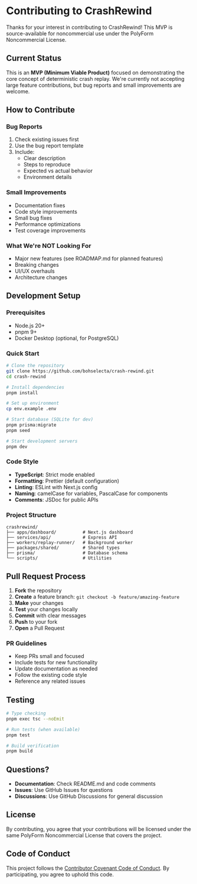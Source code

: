 # Contributing to CrashRewind

Thanks for your interest in contributing to CrashRewind! This MVP is source-available for noncommercial use under the PolyForm Noncommercial License.

## Current Status

This is an **MVP (Minimum Viable Product)** focused on demonstrating the core concept of deterministic crash replay. We're currently not accepting large feature contributions, but bug reports and small improvements are welcome.

## How to Contribute

### Bug Reports

1. Check existing issues first
2. Use the bug report template
3. Include:
   - Clear description
   - Steps to reproduce
   - Expected vs actual behavior
   - Environment details

### Small Improvements

- Documentation fixes
- Code style improvements
- Small bug fixes
- Performance optimizations
- Test coverage improvements

### What We're NOT Looking For

- Major new features (see ROADMAP.md for planned features)
- Breaking changes
- UI/UX overhauls
- Architecture changes

## Development Setup

### Prerequisites

- Node.js 20+
- pnpm 9+
- Docker Desktop (optional, for PostgreSQL)

### Quick Start

```bash
# Clone the repository
git clone https://github.com/bohselecta/crash-rewind.git
cd crash-rewind

# Install dependencies
pnpm install

# Set up environment
cp env.example .env

# Start database (SQLite for dev)
pnpm prisma:migrate
pnpm seed

# Start development servers
pnpm dev
```

### Code Style

- **TypeScript**: Strict mode enabled
- **Formatting**: Prettier (default configuration)
- **Linting**: ESLint with Next.js config
- **Naming**: camelCase for variables, PascalCase for components
- **Comments**: JSDoc for public APIs

### Project Structure

```
crashrewind/
├── apps/dashboard/          # Next.js dashboard
├── services/api/            # Express API
├── workers/replay-runner/   # Background worker
├── packages/shared/         # Shared types
├── prisma/                  # Database schema
└── scripts/                 # Utilities
```

## Pull Request Process

1. **Fork** the repository
2. **Create** a feature branch: `git checkout -b feature/amazing-feature`
3. **Make** your changes
4. **Test** your changes locally
5. **Commit** with clear messages
6. **Push** to your fork
7. **Open** a Pull Request

### PR Guidelines

- Keep PRs small and focused
- Include tests for new functionality
- Update documentation as needed
- Follow the existing code style
- Reference any related issues

## Testing

```bash
# Type checking
pnpm exec tsc --noEmit

# Run tests (when available)
pnpm test

# Build verification
pnpm build
```

## Questions?

- **Documentation**: Check README.md and code comments
- **Issues**: Use GitHub Issues for questions
- **Discussions**: Use GitHub Discussions for general discussion

## License

By contributing, you agree that your contributions will be licensed under the same PolyForm Noncommercial License that covers the project.

## Code of Conduct

This project follows the [Contributor Covenant Code of Conduct](CODE_OF_CONDUCT.md). By participating, you agree to uphold this code.
